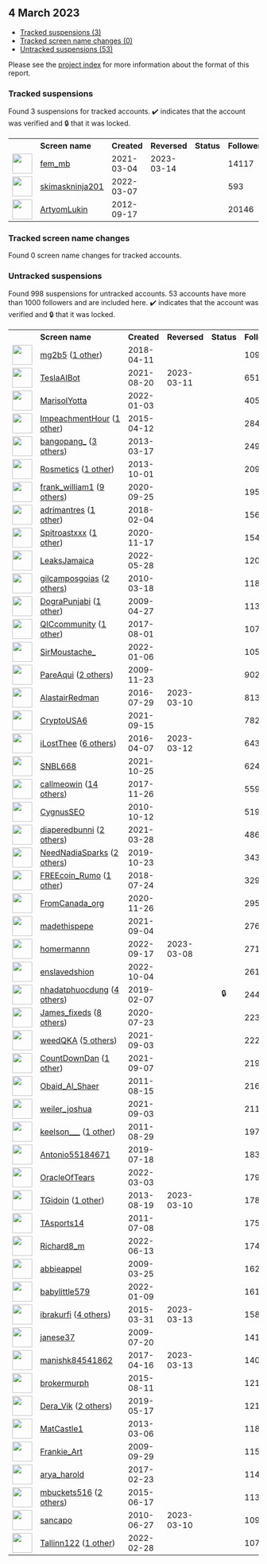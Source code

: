 ##  4 March 2023

* [Tracked suspensions (3)](#tracked-suspensions)
* [Tracked screen name changes (0)](#tracked-screen-name-changes)
* [Untracked suspensions (53)](#untracked-suspensions)

Please see the [project index](https://github.com/travisbrown/twitter-watch) for more information about the format of this report.

### Tracked suspensions

Found 3 suspensions for tracked accounts.
  ✔️ indicates that the account was verified and 🔒 that it was locked.

<table>
    <tr>
        <th></th>
        <th align="left">Screen name</th>
        <th align="left">Created</th>
        <th align="left">Reversed</th>
        <th align="left">Status</th>
        <th align="left">Followers</th>
        <th align="left">Ranking</th></tr>
    </tr>
        <tr>
            <td><a href="https://twitter.com/intent/user?user_id=1367348957958012930">
                <img src="https://pbs.twimg.com/profile_images/1568740885944307712/Kr8KJ633_normal.jpg" width="40px" height="40px" align="center"/></a>
            </td>
            <td>
                <a href="https://twitter.com/fem_mb">fem_mb</a></td>
            <td>2021-03-04</td>
            <td>2023-03-14</td>
            <td align="center"></td>
            <td>14117</td>
            <td>647</td>
        </tr>
        <tr>
            <td><a href="https://twitter.com/intent/user?user_id=1500692290062491650">
                <img src="https://pbs.twimg.com/profile_images/1538372975367421952/rg4FQskq_normal.jpg" width="40px" height="40px" align="center"/></a>
            </td>
            <td>
                <a href="https://twitter.com/skimaskninja201">skimaskninja201</a></td>
            <td>2022-03-07</td>
            <td></td>
            <td align="center"></td>
            <td>593</td>
            <td>70776</td>
        </tr>
        <tr>
            <td><a href="https://twitter.com/intent/user?user_id=828764756">
                <img src="https://pbs.twimg.com/profile_images/2619243061/yws0v8xjzmpmckpk8c4j_normal.jpeg" width="40px" height="40px" align="center"/></a>
            </td>
            <td>
                <a href="https://twitter.com/ArtyomLukin">ArtyomLukin</a></td>
            <td>2012-09-17</td>
            <td></td>
            <td align="center"></td>
            <td>20146</td>
            <td>73915</td>
        </tr></table>

### Tracked screen name changes

Found 0 screen name changes for tracked accounts.

### Untracked suspensions

Found 998 suspensions for untracked accounts.
53 accounts have more than 1000 followers and are included here.
  ✔️ indicates that the account was verified and 🔒 that it was locked.

<table>
    <tr>
        <th></th>
        <th align="left">Screen name</th>
        <th align="left">Created</th>
        <th align="left">Reversed</th>
        <th align="left">Status</th>
        <th align="left">Followers</th>
    </tr>
        <tr>
            <td><a href="https://twitter.com/intent/user?user_id=983917124648255490">
                <img src="https://pbs.twimg.com/profile_images/1128096156276248576/XxViZQMT_normal.jpg" width="40px" height="40px" align="center"/></a>
            </td>
            <td>
                <a href="https://twitter.com/mg2b5">mg2b5</a>&nbsp;(<a href="https://api.memory.lol/v1/tw/id/983917124648255490">1 other</a>)&nbsp;</td>
            <td>2018-04-11</td>
            <td></td>
            <td align="center"></td>
            <td>1099851</td>
        </tr>
        <tr>
            <td><a href="https://twitter.com/intent/user?user_id=1428789207825256453">
                <img src="https://pbs.twimg.com/profile_images/1594450983484067840/b2tM8AEb_normal.jpg" width="40px" height="40px" align="center"/></a>
            </td>
            <td>
                <a href="https://twitter.com/TeslaAIBot">TeslaAIBot</a></td>
            <td>2021-08-20</td>
            <td>2023-03-11</td>
            <td align="center"></td>
            <td>65130</td>
        </tr>
        <tr>
            <td><a href="https://twitter.com/intent/user?user_id=1477981246663770116">
                <img src="https://pbs.twimg.com/profile_images/1478014611567771649/yzzYsgnr_normal.jpg" width="40px" height="40px" align="center"/></a>
            </td>
            <td>
                <a href="https://twitter.com/MarisolYotta">MarisolYotta</a></td>
            <td>2022-01-03</td>
            <td></td>
            <td align="center"></td>
            <td>40584</td>
        </tr>
        <tr>
            <td><a href="https://twitter.com/intent/user?user_id=3159954231">
                <img src="https://pbs.twimg.com/profile_images/1306689720928346125/ekIo1xnI_normal.jpg" width="40px" height="40px" align="center"/></a>
            </td>
            <td>
                <a href="https://twitter.com/ImpeachmentHour">ImpeachmentHour</a>&nbsp;(<a href="https://api.memory.lol/v1/tw/id/3159954231">1 other</a>)&nbsp;</td>
            <td>2015-04-12</td>
            <td></td>
            <td align="center"></td>
            <td>28436</td>
        </tr>
        <tr>
            <td><a href="https://twitter.com/intent/user?user_id=1274202835">
                <img src="https://pbs.twimg.com/profile_images/1588150281274916865/Lvr2rP2b_normal.jpg" width="40px" height="40px" align="center"/></a>
            </td>
            <td>
                <a href="https://twitter.com/bangopang_">bangopang_</a>&nbsp;(<a href="https://api.memory.lol/v1/tw/id/1274202835">3 others</a>)&nbsp;</td>
            <td>2013-03-17</td>
            <td></td>
            <td align="center"></td>
            <td>24947</td>
        </tr>
        <tr>
            <td><a href="https://twitter.com/intent/user?user_id=1924888399">
                <img src="https://pbs.twimg.com/profile_images/1556258069784526848/QkgJmbzi_normal.jpg" width="40px" height="40px" align="center"/></a>
            </td>
            <td>
                <a href="https://twitter.com/Rosmetics">Rosmetics</a>&nbsp;(<a href="https://api.memory.lol/v1/tw/id/1924888399">1 other</a>)&nbsp;</td>
            <td>2013-10-01</td>
            <td></td>
            <td align="center"></td>
            <td>20901</td>
        </tr>
        <tr>
            <td><a href="https://twitter.com/intent/user?user_id=1309309435458846721">
                <img src="https://pbs.twimg.com/profile_images/1581485499285471232/lJlhtBHv_normal.jpg" width="40px" height="40px" align="center"/></a>
            </td>
            <td>
                <a href="https://twitter.com/frank_william1">frank_william1</a>&nbsp;(<a href="https://api.memory.lol/v1/tw/id/1309309435458846721">9 others</a>)&nbsp;</td>
            <td>2020-09-25</td>
            <td></td>
            <td align="center"></td>
            <td>19562</td>
        </tr>
        <tr>
            <td><a href="https://twitter.com/intent/user?user_id=960277892142915584">
                <img src="https://pbs.twimg.com/profile_images/1510436005647687693/7DzCX6pR_normal.jpg" width="40px" height="40px" align="center"/></a>
            </td>
            <td>
                <a href="https://twitter.com/adrimantres">adrimantres</a>&nbsp;(<a href="https://api.memory.lol/v1/tw/id/960277892142915584">1 other</a>)&nbsp;</td>
            <td>2018-02-04</td>
            <td></td>
            <td align="center"></td>
            <td>15654</td>
        </tr>
        <tr>
            <td><a href="https://twitter.com/intent/user?user_id=1328626770279542786">
                <img src="https://pbs.twimg.com/profile_images/1597187720794853377/oVKoWEO9_normal.jpg" width="40px" height="40px" align="center"/></a>
            </td>
            <td>
                <a href="https://twitter.com/Spitroastxxx">Spitroastxxx</a>&nbsp;(<a href="https://api.memory.lol/v1/tw/id/1328626770279542786">1 other</a>)&nbsp;</td>
            <td>2020-11-17</td>
            <td></td>
            <td align="center"></td>
            <td>15489</td>
        </tr>
        <tr>
            <td><a href="https://twitter.com/intent/user?user_id=1530567924209041408">
                <img src="https://pbs.twimg.com/profile_images/1530568782661529605/8pCWtCgU_normal.jpg" width="40px" height="40px" align="center"/></a>
            </td>
            <td>
                <a href="https://twitter.com/LeaksJamaica">LeaksJamaica</a></td>
            <td>2022-05-28</td>
            <td></td>
            <td align="center"></td>
            <td>12010</td>
        </tr>
        <tr>
            <td><a href="https://twitter.com/intent/user?user_id=124293813">
                <img src="https://pbs.twimg.com/profile_images/1461741831889301515/-hTfoBD__normal.jpg" width="40px" height="40px" align="center"/></a>
            </td>
            <td>
                <a href="https://twitter.com/gilcamposgoias">gilcamposgoias</a>&nbsp;(<a href="https://api.memory.lol/v1/tw/id/124293813">2 others</a>)&nbsp;</td>
            <td>2010-03-18</td>
            <td></td>
            <td align="center"></td>
            <td>11885</td>
        </tr>
        <tr>
            <td><a href="https://twitter.com/intent/user?user_id=35694762">
                <img src="https://pbs.twimg.com/profile_images/1533440211480326146/VOgDZuyE_normal.jpg" width="40px" height="40px" align="center"/></a>
            </td>
            <td>
                <a href="https://twitter.com/DograPunjabi">DograPunjabi</a>&nbsp;(<a href="https://api.memory.lol/v1/tw/id/35694762">1 other</a>)&nbsp;</td>
            <td>2009-04-27</td>
            <td></td>
            <td align="center"></td>
            <td>11396</td>
        </tr>
        <tr>
            <td><a href="https://twitter.com/intent/user?user_id=892425894073118720">
                <img src="https://pbs.twimg.com/profile_images/1507330966435647492/BbvtXGc__normal.jpg" width="40px" height="40px" align="center"/></a>
            </td>
            <td>
                <a href="https://twitter.com/QICcommunity">QICcommunity</a>&nbsp;(<a href="https://api.memory.lol/v1/tw/id/892425894073118720">1 other</a>)&nbsp;</td>
            <td>2017-08-01</td>
            <td></td>
            <td align="center"></td>
            <td>10751</td>
        </tr>
        <tr>
            <td><a href="https://twitter.com/intent/user?user_id=1479150702886850564">
                <img src="https://pbs.twimg.com/profile_images/1479151420012171268/iiI7GNdH_normal.jpg" width="40px" height="40px" align="center"/></a>
            </td>
            <td>
                <a href="https://twitter.com/SirMoustache_">SirMoustache_</a></td>
            <td>2022-01-06</td>
            <td></td>
            <td align="center"></td>
            <td>10538</td>
        </tr>
        <tr>
            <td><a href="https://twitter.com/intent/user?user_id=92087422">
                <img src="https://pbs.twimg.com/profile_images/1530269088341274625/CMPWEQsB_normal.jpg" width="40px" height="40px" align="center"/></a>
            </td>
            <td>
                <a href="https://twitter.com/PareAqui">PareAqui</a>&nbsp;(<a href="https://api.memory.lol/v1/tw/id/92087422">2 others</a>)&nbsp;</td>
            <td>2009-11-23</td>
            <td></td>
            <td align="center"></td>
            <td>9020</td>
        </tr>
        <tr>
            <td><a href="https://twitter.com/intent/user?user_id=759090314967736320">
                <img src="https://pbs.twimg.com/profile_images/1025734597370372101/iHE_75Pb_normal.jpg" width="40px" height="40px" align="center"/></a>
            </td>
            <td>
                <a href="https://twitter.com/AlastairRedman">AlastairRedman</a></td>
            <td>2016-07-29</td>
            <td>2023-03-10</td>
            <td align="center"></td>
            <td>8137</td>
        </tr>
        <tr>
            <td><a href="https://twitter.com/intent/user?user_id=1438107516924092425">
                <img src="https://pbs.twimg.com/profile_images/1438656063973195778/bbaPO_jS_normal.jpg" width="40px" height="40px" align="center"/></a>
            </td>
            <td>
                <a href="https://twitter.com/CryptoUSA6">CryptoUSA6</a></td>
            <td>2021-09-15</td>
            <td></td>
            <td align="center"></td>
            <td>7822</td>
        </tr>
        <tr>
            <td><a href="https://twitter.com/intent/user?user_id=718030392264167424">
                <img src="https://pbs.twimg.com/profile_images/1349453687593295873/OaRVMikQ_normal.jpg" width="40px" height="40px" align="center"/></a>
            </td>
            <td>
                <a href="https://twitter.com/iLostThee">iLostThee</a>&nbsp;(<a href="https://api.memory.lol/v1/tw/id/718030392264167424">6 others</a>)&nbsp;</td>
            <td>2016-04-07</td>
            <td>2023-03-12</td>
            <td align="center"></td>
            <td>6432</td>
        </tr>
        <tr>
            <td><a href="https://twitter.com/intent/user?user_id=1452648950163382274">
                <img src="https://pbs.twimg.com/profile_images/1452649084280455172/FFr_pLPO_normal.jpg" width="40px" height="40px" align="center"/></a>
            </td>
            <td>
                <a href="https://twitter.com/SNBL668">SNBL668</a></td>
            <td>2021-10-25</td>
            <td></td>
            <td align="center"></td>
            <td>6243</td>
        </tr>
        <tr>
            <td><a href="https://twitter.com/intent/user?user_id=934768681824829441">
                <img src="https://pbs.twimg.com/profile_images/1594135768959635456/ENsHAbbM_normal.jpg" width="40px" height="40px" align="center"/></a>
            </td>
            <td>
                <a href="https://twitter.com/callmeowin">callmeowin</a>&nbsp;(<a href="https://api.memory.lol/v1/tw/id/934768681824829441">14 others</a>)&nbsp;</td>
            <td>2017-11-26</td>
            <td></td>
            <td align="center"></td>
            <td>5598</td>
        </tr>
        <tr>
            <td><a href="https://twitter.com/intent/user?user_id=201802498">
                <img src="https://pbs.twimg.com/profile_images/2401109926/zrwmjvl8k18etp0pyogd_normal.jpeg" width="40px" height="40px" align="center"/></a>
            </td>
            <td>
                <a href="https://twitter.com/CygnusSEO">CygnusSEO</a></td>
            <td>2010-10-12</td>
            <td></td>
            <td align="center"></td>
            <td>5194</td>
        </tr>
        <tr>
            <td><a href="https://twitter.com/intent/user?user_id=1376119088032874496">
                <img src="https://pbs.twimg.com/profile_images/1549877859220688897/2xcrQz_e_normal.jpg" width="40px" height="40px" align="center"/></a>
            </td>
            <td>
                <a href="https://twitter.com/diaperedbunni">diaperedbunni</a>&nbsp;(<a href="https://api.memory.lol/v1/tw/id/1376119088032874496">2 others</a>)&nbsp;</td>
            <td>2021-03-28</td>
            <td></td>
            <td align="center"></td>
            <td>4865</td>
        </tr>
        <tr>
            <td><a href="https://twitter.com/intent/user?user_id=1186853093641580544">
                <img src="https://pbs.twimg.com/profile_images/1523023122261282816/hWVL9GFs_normal.jpg" width="40px" height="40px" align="center"/></a>
            </td>
            <td>
                <a href="https://twitter.com/NeedNadiaSparks">NeedNadiaSparks</a>&nbsp;(<a href="https://api.memory.lol/v1/tw/id/1186853093641580544">2 others</a>)&nbsp;</td>
            <td>2019-10-23</td>
            <td></td>
            <td align="center"></td>
            <td>3434</td>
        </tr>
        <tr>
            <td><a href="https://twitter.com/intent/user?user_id=1021698682998075393">
                <img src="https://pbs.twimg.com/profile_images/1552958439101693953/H2knLhCM_normal.jpg" width="40px" height="40px" align="center"/></a>
            </td>
            <td>
                <a href="https://twitter.com/FREEcoin_Rumo">FREEcoin_Rumo</a>&nbsp;(<a href="https://api.memory.lol/v1/tw/id/1021698682998075393">1 other</a>)&nbsp;</td>
            <td>2018-07-24</td>
            <td></td>
            <td align="center"></td>
            <td>3293</td>
        </tr>
        <tr>
            <td><a href="https://twitter.com/intent/user?user_id=1332027359118192642">
                <img src="https://pbs.twimg.com/profile_images/1598776924758806542/iI4z86XS_normal.jpg" width="40px" height="40px" align="center"/></a>
            </td>
            <td>
                <a href="https://twitter.com/FromCanada_org">FromCanada_org</a></td>
            <td>2020-11-26</td>
            <td></td>
            <td align="center"></td>
            <td>2957</td>
        </tr>
        <tr>
            <td><a href="https://twitter.com/intent/user?user_id=1433980609458806784">
                <img src="https://pbs.twimg.com/profile_images/1590701821256925184/FQpV0WDX_normal.jpg" width="40px" height="40px" align="center"/></a>
            </td>
            <td>
                <a href="https://twitter.com/madethispepe">madethispepe</a></td>
            <td>2021-09-04</td>
            <td></td>
            <td align="center"></td>
            <td>2763</td>
        </tr>
        <tr>
            <td><a href="https://twitter.com/intent/user?user_id=1571062670899511298">
                <img src="https://pbs.twimg.com/profile_images/1574765895649558528/A8I_ACIG_normal.jpg" width="40px" height="40px" align="center"/></a>
            </td>
            <td>
                <a href="https://twitter.com/homermannn">homermannn</a></td>
            <td>2022-09-17</td>
            <td>2023-03-08</td>
            <td align="center"></td>
            <td>2717</td>
        </tr>
        <tr>
            <td><a href="https://twitter.com/intent/user?user_id=1577137151053119489">
                <img src="https://pbs.twimg.com/profile_images/1593350897043738628/SqXE-C6Z_normal.jpg" width="40px" height="40px" align="center"/></a>
            </td>
            <td>
                <a href="https://twitter.com/enslavedshion">enslavedshion</a></td>
            <td>2022-10-04</td>
            <td></td>
            <td align="center"></td>
            <td>2614</td>
        </tr>
        <tr>
            <td><a href="https://twitter.com/intent/user?user_id=1093458385524019200">
                <img src="https://pbs.twimg.com/profile_images/1591763074695823362/TbLn_9vm_normal.jpg" width="40px" height="40px" align="center"/></a>
            </td>
            <td>
                <a href="https://twitter.com/nhadatphuocdung">nhadatphuocdung</a>&nbsp;(<a href="https://api.memory.lol/v1/tw/id/1093458385524019200">4 others</a>)&nbsp;</td>
            <td>2019-02-07</td>
            <td></td>
            <td align="center">🔒</td>
            <td>2446</td>
        </tr>
        <tr>
            <td><a href="https://twitter.com/intent/user?user_id=1286423272867991554">
                <img src="https://pbs.twimg.com/profile_images/1596816368032223234/MP6jnv4K_normal.jpg" width="40px" height="40px" align="center"/></a>
            </td>
            <td>
                <a href="https://twitter.com/James_fixeds">James_fixeds</a>&nbsp;(<a href="https://api.memory.lol/v1/tw/id/1286423272867991554">8 others</a>)&nbsp;</td>
            <td>2020-07-23</td>
            <td></td>
            <td align="center"></td>
            <td>2232</td>
        </tr>
        <tr>
            <td><a href="https://twitter.com/intent/user?user_id=1433883387991887911">
                <img src="https://pbs.twimg.com/profile_images/1592327522452062209/xFdYHgNt_normal.jpg" width="40px" height="40px" align="center"/></a>
            </td>
            <td>
                <a href="https://twitter.com/weedQKA">weedQKA</a>&nbsp;(<a href="https://api.memory.lol/v1/tw/id/1433883387991887911">5 others</a>)&nbsp;</td>
            <td>2021-09-03</td>
            <td></td>
            <td align="center"></td>
            <td>2223</td>
        </tr>
        <tr>
            <td><a href="https://twitter.com/intent/user?user_id=1435109355355926530">
                <img src="https://pbs.twimg.com/profile_images/1589321850810961920/AqXMIWSw_normal.jpg" width="40px" height="40px" align="center"/></a>
            </td>
            <td>
                <a href="https://twitter.com/CountDownDan">CountDownDan</a>&nbsp;(<a href="https://api.memory.lol/v1/tw/id/1435109355355926530">1 other</a>)&nbsp;</td>
            <td>2021-09-07</td>
            <td></td>
            <td align="center"></td>
            <td>2198</td>
        </tr>
        <tr>
            <td><a href="https://twitter.com/intent/user?user_id=355682046">
                <img src="https://pbs.twimg.com/profile_images/1502749944414879747/MShVPPDG_normal.jpg" width="40px" height="40px" align="center"/></a>
            </td>
            <td>
                <a href="https://twitter.com/Obaid_Al_Shaer">Obaid_Al_Shaer</a></td>
            <td>2011-08-15</td>
            <td></td>
            <td align="center"></td>
            <td>2163</td>
        </tr>
        <tr>
            <td><a href="https://twitter.com/intent/user?user_id=1433770524493156352">
                <img src="https://pbs.twimg.com/profile_images/1593873647097167872/xzSOecVM_normal.jpg" width="40px" height="40px" align="center"/></a>
            </td>
            <td>
                <a href="https://twitter.com/weiler_joshua">weiler_joshua</a></td>
            <td>2021-09-03</td>
            <td></td>
            <td align="center"></td>
            <td>2116</td>
        </tr>
        <tr>
            <td><a href="https://twitter.com/intent/user?user_id=364488675">
                <img src="https://pbs.twimg.com/profile_images/1117055265201737728/OjJltrjN_normal.jpg" width="40px" height="40px" align="center"/></a>
            </td>
            <td>
                <a href="https://twitter.com/keelson___">keelson___</a>&nbsp;(<a href="https://api.memory.lol/v1/tw/id/364488675">1 other</a>)&nbsp;</td>
            <td>2011-08-29</td>
            <td></td>
            <td align="center"></td>
            <td>1973</td>
        </tr>
        <tr>
            <td><a href="https://twitter.com/intent/user?user_id=1151805316344025090">
                <img src="https://pbs.twimg.com/profile_images/1465003653098577925/QxLg4zyn_normal.jpg" width="40px" height="40px" align="center"/></a>
            </td>
            <td>
                <a href="https://twitter.com/Antonio55184671">Antonio55184671</a></td>
            <td>2019-07-18</td>
            <td></td>
            <td align="center"></td>
            <td>1830</td>
        </tr>
        <tr>
            <td><a href="https://twitter.com/intent/user?user_id=1499476545177538566">
                <img src="https://pbs.twimg.com/profile_images/1556028122193170438/aTFiTwx0_normal.jpg" width="40px" height="40px" align="center"/></a>
            </td>
            <td>
                <a href="https://twitter.com/OracleOfTears">OracleOfTears</a></td>
            <td>2022-03-03</td>
            <td></td>
            <td align="center"></td>
            <td>1796</td>
        </tr>
        <tr>
            <td><a href="https://twitter.com/intent/user?user_id=1683092186">
                <img src="https://pbs.twimg.com/profile_images/984736740039643136/fIi9wuhI_normal.jpg" width="40px" height="40px" align="center"/></a>
            </td>
            <td>
                <a href="https://twitter.com/TGidoin">TGidoin</a>&nbsp;(<a href="https://api.memory.lol/v1/tw/id/1683092186">1 other</a>)&nbsp;</td>
            <td>2013-08-19</td>
            <td>2023-03-10</td>
            <td align="center"></td>
            <td>1789</td>
        </tr>
        <tr>
            <td><a href="https://twitter.com/intent/user?user_id=331397141">
                <img src="https://pbs.twimg.com/profile_images/1594079000221126656/5qe7bTnd_normal.jpg" width="40px" height="40px" align="center"/></a>
            </td>
            <td>
                <a href="https://twitter.com/TAsports14">TAsports14</a></td>
            <td>2011-07-08</td>
            <td></td>
            <td align="center"></td>
            <td>1754</td>
        </tr>
        <tr>
            <td><a href="https://twitter.com/intent/user?user_id=1536312099177111552">
                <img src="https://pbs.twimg.com/profile_images/1557951365665652736/d9NeQRV0_normal.jpg" width="40px" height="40px" align="center"/></a>
            </td>
            <td>
                <a href="https://twitter.com/Richard8_m">Richard8_m</a></td>
            <td>2022-06-13</td>
            <td></td>
            <td align="center"></td>
            <td>1741</td>
        </tr>
        <tr>
            <td><a href="https://twitter.com/intent/user?user_id=26394983">
                <img src="https://pbs.twimg.com/profile_images/1065087772678127616/aW9oNEJg_normal.jpg" width="40px" height="40px" align="center"/></a>
            </td>
            <td>
                <a href="https://twitter.com/abbieappel">abbieappel</a></td>
            <td>2009-03-25</td>
            <td></td>
            <td align="center"></td>
            <td>1623</td>
        </tr>
        <tr>
            <td><a href="https://twitter.com/intent/user?user_id=1480168777446682625">
                <img src="https://pbs.twimg.com/profile_images/1480171056316878848/sO0xBYvj_normal.jpg" width="40px" height="40px" align="center"/></a>
            </td>
            <td>
                <a href="https://twitter.com/babylittle579">babylittle579</a></td>
            <td>2022-01-09</td>
            <td></td>
            <td align="center"></td>
            <td>1612</td>
        </tr>
        <tr>
            <td><a href="https://twitter.com/intent/user?user_id=3120762967">
                <img src="https://pbs.twimg.com/profile_images/1292860074696880129/1Ps9edmi_normal.jpg" width="40px" height="40px" align="center"/></a>
            </td>
            <td>
                <a href="https://twitter.com/ibrakurfi">ibrakurfi</a>&nbsp;(<a href="https://api.memory.lol/v1/tw/id/3120762967">4 others</a>)&nbsp;</td>
            <td>2015-03-31</td>
            <td>2023-03-13</td>
            <td align="center"></td>
            <td>1583</td>
        </tr>
        <tr>
            <td><a href="https://twitter.com/intent/user?user_id=58596281">
                <img src="https://pbs.twimg.com/profile_images/1268724666085982209/ee0xBBCq_normal.jpg" width="40px" height="40px" align="center"/></a>
            </td>
            <td>
                <a href="https://twitter.com/janese37">janese37</a></td>
            <td>2009-07-20</td>
            <td></td>
            <td align="center"></td>
            <td>1418</td>
        </tr>
        <tr>
            <td><a href="https://twitter.com/intent/user?user_id=853524003633287168">
                <img src="https://pbs.twimg.com/profile_images/864771058640887808/zjdvXR3p_normal.jpg" width="40px" height="40px" align="center"/></a>
            </td>
            <td>
                <a href="https://twitter.com/manishk84541862">manishk84541862</a></td>
            <td>2017-04-16</td>
            <td>2023-03-13</td>
            <td align="center"></td>
            <td>1404</td>
        </tr>
        <tr>
            <td><a href="https://twitter.com/intent/user?user_id=3312585428">
                <img src="https://pbs.twimg.com/profile_images/1269375469809434625/Tun0fHtd_normal.jpg" width="40px" height="40px" align="center"/></a>
            </td>
            <td>
                <a href="https://twitter.com/brokermurph">brokermurph</a></td>
            <td>2015-08-11</td>
            <td></td>
            <td align="center"></td>
            <td>1219</td>
        </tr>
        <tr>
            <td><a href="https://twitter.com/intent/user?user_id=1129430403633352704">
                <img src="https://pbs.twimg.com/profile_images/1588246722014285828/9qzTuhTV_normal.jpg" width="40px" height="40px" align="center"/></a>
            </td>
            <td>
                <a href="https://twitter.com/Dera_Vik">Dera_Vik</a>&nbsp;(<a href="https://api.memory.lol/v1/tw/id/1129430403633352704">2 others</a>)&nbsp;</td>
            <td>2019-05-17</td>
            <td></td>
            <td align="center"></td>
            <td>1210</td>
        </tr>
        <tr>
            <td><a href="https://twitter.com/intent/user?user_id=1246210638">
                <img src="https://pbs.twimg.com/profile_images/3345474215/dee253e189a97093571aafaa336e812d_normal.jpeg" width="40px" height="40px" align="center"/></a>
            </td>
            <td>
                <a href="https://twitter.com/MatCastle1">MatCastle1</a></td>
            <td>2013-03-06</td>
            <td></td>
            <td align="center"></td>
            <td>1181</td>
        </tr>
        <tr>
            <td><a href="https://twitter.com/intent/user?user_id=78404000">
                <img src="https://pbs.twimg.com/profile_images/1245396886774677505/RMy6u_1y_normal.jpg" width="40px" height="40px" align="center"/></a>
            </td>
            <td>
                <a href="https://twitter.com/Frankie_Art">Frankie_Art</a></td>
            <td>2009-09-29</td>
            <td></td>
            <td align="center"></td>
            <td>1158</td>
        </tr>
        <tr>
            <td><a href="https://twitter.com/intent/user?user_id=834866904611291136">
                <img src="https://pbs.twimg.com/profile_images/1568178514444095488/_BKm9oPR_normal.jpg" width="40px" height="40px" align="center"/></a>
            </td>
            <td>
                <a href="https://twitter.com/arya_harold">arya_harold</a></td>
            <td>2017-02-23</td>
            <td></td>
            <td align="center"></td>
            <td>1148</td>
        </tr>
        <tr>
            <td><a href="https://twitter.com/intent/user?user_id=3330366483">
                <img src="https://pbs.twimg.com/profile_images/1573412572459679757/16hiADW__normal.jpg" width="40px" height="40px" align="center"/></a>
            </td>
            <td>
                <a href="https://twitter.com/mbuckets516">mbuckets516</a>&nbsp;(<a href="https://api.memory.lol/v1/tw/id/3330366483">2 others</a>)&nbsp;</td>
            <td>2015-06-17</td>
            <td></td>
            <td align="center"></td>
            <td>1135</td>
        </tr>
        <tr>
            <td><a href="https://twitter.com/intent/user?user_id=160030183">
                <img src="https://pbs.twimg.com/profile_images/1314331190728499200/0grepao6_normal.jpg" width="40px" height="40px" align="center"/></a>
            </td>
            <td>
                <a href="https://twitter.com/sancapo">sancapo</a></td>
            <td>2010-06-27</td>
            <td>2023-03-10</td>
            <td align="center"></td>
            <td>1097</td>
        </tr>
        <tr>
            <td><a href="https://twitter.com/intent/user?user_id=1498229709427163141">
                <img src="https://pbs.twimg.com/profile_images/1527658808071315456/KZHl8c28_normal.jpg" width="40px" height="40px" align="center"/></a>
            </td>
            <td>
                <a href="https://twitter.com/Tallinn122">Tallinn122</a>&nbsp;(<a href="https://api.memory.lol/v1/tw/id/1498229709427163141">1 other</a>)&nbsp;</td>
            <td>2022-02-28</td>
            <td></td>
            <td align="center"></td>
            <td>1071</td>
        </tr></table>
